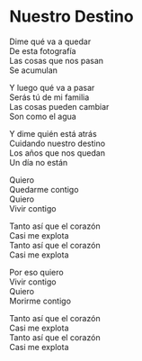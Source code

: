 # Nuestro Destino  

Dime qué va a quedar  
De esta fotografía  
Las cosas que nos pasan  
Se acumulan  

Y luego qué va a pasar  
Serás tú de mi familia  
Las cosas pueden cambiar  
Son como el agua  

Y dime quién está atrás  
Cuidando nuestro destino  
Los años que nos quedan  
Un día no están  

Quiero  
Quedarme contigo  
Quiero  
Vivir contigo  

Tanto así que el corazón  
Casi me explota  
Tanto así que el corazón  
Casi me explota  

Por eso quiero  
Vivir contigo  
Quiero  
Morirme contigo  

Tanto así que el corazón  
Casi me explota  
Tanto así que el corazón  
Casi me explota  
